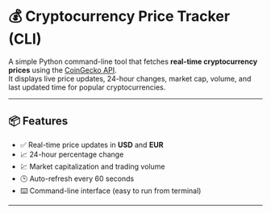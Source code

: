 # 💰 Cryptocurrency Price Tracker (CLI)

A simple Python command-line tool that fetches **real-time cryptocurrency prices** using the [CoinGecko API](https://www.coingecko.com/en/api).  
It displays live price updates, 24-hour changes, market cap, volume, and last updated time for popular cryptocurrencies.

---

## 📦 Features

- ✅ Real-time price updates in **USD** and **EUR**
- 📈 24-hour percentage change
- 💹 Market capitalization and trading volume
- 🕒 Auto-refresh every 60 seconds
- ⌨️ Command-line interface (easy to run from terminal)

---



